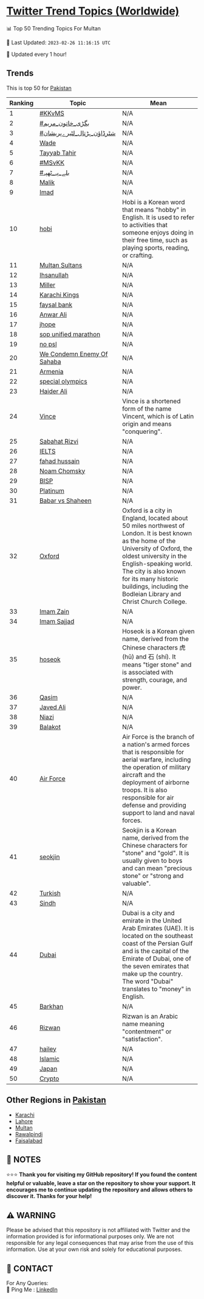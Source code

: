 [Twitter Trend Topics (Worldwide)](https://github.com/ErcinDedeoglu/Twitter-Trend-Topics)
==========


📊 Top 50 Trending Topics For Multan

📆 Last Updated: `2023-02-26 11:16:15 UTC`

🔧 Updated every 1 hour!


## Trends

This is top 50 for [Pakistan](</Pakistan>)

| Ranking | Topic | Mean |
| ------- | ------------ | ------------ |
| 1 | [#KKvMS](http://twitter.com/search?q=%23KKvMS) | N/A |
| 2 | [#بگڑی_خاتون_مریم](http://twitter.com/search?q=%23%d8%a8%da%af%da%91%db%8c_%d8%ae%d8%a7%d8%aa%d9%88%d9%86_%d9%85%d8%b1%db%8c%d9%85) | N/A |
| 3 | [#شٹرڈاؤن_ہڑتال_لٹیرےپریشان](http://twitter.com/search?q=%23%d8%b4%d9%b9%d8%b1%da%88%d8%a7%d8%a4%d9%86_%db%81%da%91%d8%aa%d8%a7%d9%84_%d9%84%d9%b9%db%8c%d8%b1%db%92%d9%be%d8%b1%db%8c%d8%b4%d8%a7%d9%86) | N/A |
| 4 | [Wade](http://twitter.com/search?q=Wade) | N/A |
| 5 | [Tayyab Tahir](http://twitter.com/search?q=Tayyab+Tahir) | N/A |
| 6 | [#MSvKK](http://twitter.com/search?q=%23MSvKK) | N/A |
| 7 | [#بلے_پہ_ٹھپہ](http://twitter.com/search?q=%23%d8%a8%d9%84%db%92_%d9%be%db%81_%d9%b9%da%be%d9%be%db%81) | N/A |
| 8 | [Malik](http://twitter.com/search?q=Malik) | N/A |
| 9 | [Imad](http://twitter.com/search?q=Imad) | N/A |
| 10 | [hobi](http://twitter.com/search?q=hobi) | Hobi is a Korean word that means "hobby" in English. It is used to refer to activities that someone enjoys doing in their free time, such as playing sports, reading, or crafting. |
| 11 | [Multan Sultans](http://twitter.com/search?q=Multan+Sultans) | N/A |
| 12 | [Ihsanullah](http://twitter.com/search?q=Ihsanullah) | N/A |
| 13 | [Miller](http://twitter.com/search?q=Miller) | N/A |
| 14 | [Karachi Kings](http://twitter.com/search?q=Karachi+Kings) | N/A |
| 15 | [faysal bank](http://twitter.com/search?q=faysal+bank) | N/A |
| 16 | [Anwar Ali](http://twitter.com/search?q=Anwar+Ali) | N/A |
| 17 | [jhope](http://twitter.com/search?q=jhope) | N/A |
| 18 | [sop unified marathon](http://twitter.com/search?q=sop+unified+marathon) | N/A |
| 19 | [no psl](http://twitter.com/search?q=no+psl) | N/A |
| 20 | [We Condemn Enemy Of Sahaba](http://twitter.com/search?q=We+Condemn+Enemy+Of+Sahaba) | N/A |
| 21 | [Armenia](http://twitter.com/search?q=Armenia) | N/A |
| 22 | [special olympics](http://twitter.com/search?q=special+olympics) | N/A |
| 23 | [Haider Ali](http://twitter.com/search?q=Haider+Ali) | N/A |
| 24 | [Vince](http://twitter.com/search?q=Vince) | Vince is a shortened form of the name Vincent, which is of Latin origin and means "conquering". |
| 25 | [Sabahat Rizvi](http://twitter.com/search?q=Sabahat+Rizvi) | N/A |
| 26 | [IELTS](http://twitter.com/search?q=IELTS) | N/A |
| 27 | [fahad hussain](http://twitter.com/search?q=fahad+hussain) | N/A |
| 28 | [Noam Chomsky](http://twitter.com/search?q=Noam+Chomsky) | N/A |
| 29 | [BISP](http://twitter.com/search?q=BISP) | N/A |
| 30 | [Platinum](http://twitter.com/search?q=Platinum) | N/A |
| 31 | [Babar vs Shaheen](http://twitter.com/search?q=Babar+vs+Shaheen) | N/A |
| 32 | [Oxford](http://twitter.com/search?q=Oxford) | Oxford is a city in England, located about 50 miles northwest of London. It is best known as the home of the University of Oxford, the oldest university in the English-speaking world. The city is also known for its many historic buildings, including the Bodleian Library and Christ Church College. |
| 33 | [Imam Zain](http://twitter.com/search?q=Imam+Zain) | N/A |
| 34 | [Imam Sajjad](http://twitter.com/search?q=Imam+Sajjad) | N/A |
| 35 | [hoseok](http://twitter.com/search?q=hoseok) | Hoseok is a Korean given name, derived from the Chinese characters 虎 (hǔ) and 石 (shí). It means "tiger stone" and is associated with strength, courage, and power. |
| 36 | [Qasim](http://twitter.com/search?q=Qasim) | N/A |
| 37 | [Javed Ali](http://twitter.com/search?q=Javed+Ali) | N/A |
| 38 | [Niazi](http://twitter.com/search?q=Niazi) | N/A |
| 39 | [Balakot](http://twitter.com/search?q=Balakot) | N/A |
| 40 | [Air Force](http://twitter.com/search?q=Air+Force) | Air Force is the branch of a nation's armed forces that is responsible for aerial warfare, including the operation of military aircraft and the deployment of airborne troops. It is also responsible for air defense and providing support to land and naval forces. |
| 41 | [seokjin](http://twitter.com/search?q=seokjin) | Seokjin is a Korean name, derived from the Chinese characters for "stone" and "gold". It is usually given to boys and can mean "precious stone" or "strong and valuable". |
| 42 | [Turkish](http://twitter.com/search?q=Turkish) | N/A |
| 43 | [Sindh](http://twitter.com/search?q=Sindh) | N/A |
| 44 | [Dubai](http://twitter.com/search?q=Dubai) | Dubai is a city and emirate in the United Arab Emirates (UAE). It is located on the southeast coast of the Persian Gulf and is the capital of the Emirate of Dubai, one of the seven emirates that make up the country. The word "Dubai" translates to "money" in English. |
| 45 | [Barkhan](http://twitter.com/search?q=Barkhan) | N/A |
| 46 | [Rizwan](http://twitter.com/search?q=Rizwan) | Rizwan is an Arabic name meaning "contentment" or "satisfaction". |
| 47 | [hailey](http://twitter.com/search?q=hailey) | N/A |
| 48 | [Islamic](http://twitter.com/search?q=Islamic) | N/A |
| 49 | [Japan](http://twitter.com/search?q=Japan) | N/A |
| 50 | [Crypto](http://twitter.com/search?q=Crypto) | N/A |



## Other Regions in [Pakistan](</Pakistan>)

* [Karachi](</Pakistan/Karachi.md>)
* [Lahore](</Pakistan/Lahore.md>)
* [Multan](</Pakistan/Multan.md>)
* [Rawalpindi](</Pakistan/Rawalpindi.md>)
* [Faisalabad](</Pakistan/Faisalabad.md>)



## 📝 NOTES

⭐⭐⭐ **Thank you for visiting my GitHub repository! If you found the content helpful or valuable, leave a star on the repository to show your support. It encourages me to continue updating the repository and allows others to discover it. Thanks for your help!**


## ⚠️ WARNING

Please be advised that this repository is not affiliated with Twitter and the information provided is for informational purposes only. We are not responsible for any legal consequences that may arise from the use of this information. Use at your own risk and solely for educational purposes.


## 📨 CONTACT

 For Any Queries:  
            🏓 Ping Me : [LinkedIn](https://www.linkedin.com/in/ercindedeoglu/)
